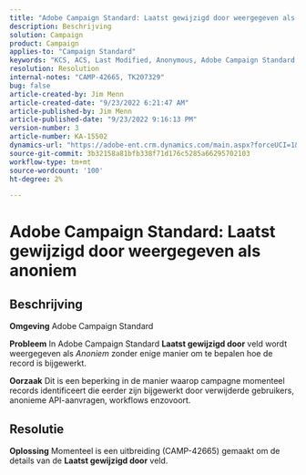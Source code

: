 ```yaml
---
title: "Adobe Campaign Standard: Laatst gewijzigd door weergegeven als anoniem"
description: Beschrijving
solution: Campaign
product: Campaign
applies-to: "Campaign Standard"
keywords: "KCS, ACS, Last Modified, Anonymous, Adobe Campaign Standard, CAMP-42665"
resolution: Resolution
internal-notes: "CAMP-42665, TK207329"
bug: false
article-created-by: Jim Menn
article-created-date: "9/23/2022 6:21:47 AM"
article-published-by: Jim Menn
article-published-date: "9/23/2022 9:16:13 PM"
version-number: 3
article-number: KA-15502
dynamics-url: "https://adobe-ent.crm.dynamics.com/main.aspx?forceUCI=1&pagetype=entityrecord&etn=knowledgearticle&id=96cbbefd-073b-ed11-9db1-0022480866ad"
source-git-commit: 3b32158a81bfb338f71d176c5285a66295702103
workflow-type: tm+mt
source-wordcount: '100'
ht-degree: 2%

---
```


# Adobe Campaign Standard: Laatst gewijzigd door weergegeven als anoniem

## Beschrijving


<b>Omgeving</b>
Adobe Campaign Standard

<b>Probleem</b>
In Adobe Campaign Standard <b>Laatst gewijzigd door</b> veld wordt weergegeven als *Anoniem* zonder enige manier om te bepalen hoe de record is bijgewerkt.

<b>Oorzaak</b>
Dit is een beperking in de manier waarop campagne momenteel records identificeert die eerder zijn bijgewerkt door verwijderde gebruikers, anonieme API-aanvragen, workflows enzovoort.


## Resolutie


<b>Oplossing</b>
Momenteel is een uitbreiding (CAMP-42665) gemaakt om de details van de <b>Laatst gewijzigd door</b> veld.
